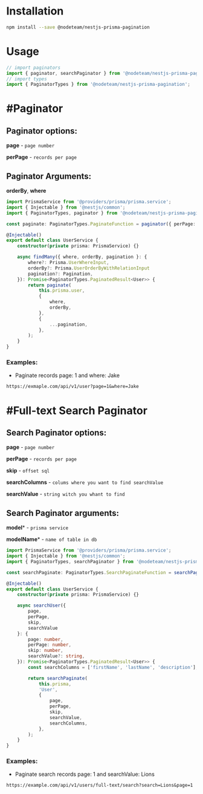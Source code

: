 # Installation

```bash
npm install --save @nodeteam/nestjs-prisma-pagination
```

# Usage

```typescript
// import paginators
import { paginator, searchPaginator } from '@nodeteam/nestjs-prisma-pagination';
// import types
import { PaginatorTypes } from '@nodeteam/nestjs-prisma-pagination';
```

# #Paginator

## Paginator options:
**page** - `page number`

**perPage** - `records per page`

## Paginator Arguments:
**orderBy**, **where**

```typescript
import PrismaService from '@providers/prisma/prisma.service';
import { Injectable } from '@nestjs/common';
import { PaginatorTypes, paginator } from '@nodeteam/nestjs-prisma-pagination';

const paginate: PaginatorTypes.PaginateFunction = paginator({ perPage: 10 });

@Injectable()
export default class UserService {
    constructor(private prisma: PrismaService) {}

    async findMany({ where, orderBy, pagination }: {
        where?: Prisma.UserWhereInput,
        orderBy?: Prisma.UserOrderByWithRelationInput
        pagination?: Pagination,
    }): Promise<PaginatorTypes.PaginatedResult<User>> {
        return paginate(
            this.prisma.user,
            {
                where,
                orderBy,
            },
            {
                ...pagination,
            },
        );
    }
}
```

### Examples:

* Paginate records page: 1 and where: Jake 
```
https://exmaple.com/api/v1/user?page=1&where=Jake
```


# #Full-text Search Paginator

## Search Paginator options:

**page** - `page number`

**perPage** - `records per page`

**skip** - `offset sql`

**searchColumns** - `colums where you want to find searchValue`

**searchValue** - `string witch you whant to find`

## Search Paginator arguments:

**model*** - `prisma service`

**modelName*** - `name of table in db`

```typescript
import PrismaService from '@providers/prisma/prisma.service';
import { Injectable } from '@nestjs/common';
import { PaginatorTypes, searchPaginator } from '@nodeteam/nestjs-prisma-pagination';

const searchPaginate: PaginatorTypes.SearchPaginateFunction = searchPaginator({ perPage: 10 });

@Injectable()
export default class UserService {
    constructor(private prisma: PrismaService) {}

    async searchUser({
        page,
        perPage,
        skip,
        searchValue
    }: {
        page: number,
        perPage: number,
        skip: number,
        searchValue?: string,
    }): Promise<PaginatorTypes.PaginatedResult<User>> {
        const searchColumns = ['firstName', 'lastName', 'description'];

        return searchPaginate(
            this.prisma,
            'User',
            {
                page,
                perPage,
                skip,
                searchValue,
                searchColumns,
            },
        );
    }
}
```

### Examples:

* Paginate search records page: 1 and searchValue: Lions
```
https://example.com/api/v1/users/full-text/search?search=Lions&page=1
```
